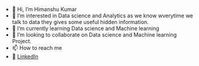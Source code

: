 - 👋 Hi, I’m Himanshu Kumar
- 👀 I’m interested in Data science and Analytics as we know wverytime we talk to data they gives some useful hidden information.
- 🌱 I’m currently learning Data science and Machine learning
- 💞️ I’m looking to collaborate on Data science and Machine learning Project.
- 📫 How to reach me 
-   :office: [LinkedIn](https://www.linkedin.com/in/himanshuooo/)
 
<!---
hrshimanshu93/hrshimanshu93 is a ✨ special ✨ repository because its `README.md` (this file) appears on your GitHub profile.
You can click the Preview link to take a look at your changes.
--->
